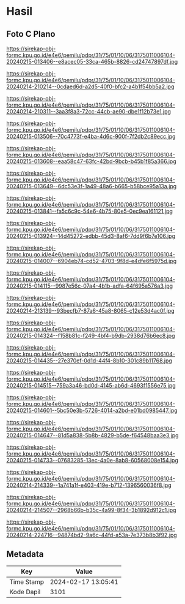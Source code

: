 # Hasil

## Foto C Plano

https://sirekap-obj-formc.kpu.go.id/e4e6/pemilu/pdpr/31/75/01/10/06/3175011006104-20240215-013406--e8acec05-33ca-465b-8826-cd24747897df.jpg

https://sirekap-obj-formc.kpu.go.id/e4e6/pemilu/pdpr/31/75/01/10/06/3175011006104-20240214-210214--0cdaed6d-a2d5-40f0-bfc2-a4b1f54bb5a2.jpg

https://sirekap-obj-formc.kpu.go.id/e4e6/pemilu/pdpr/31/75/01/10/06/3175011006104-20240214-210311--3aa3f8a3-72cc-44cb-ae90-dbe1f12b73e1.jpg

https://sirekap-obj-formc.kpu.go.id/e4e6/pemilu/pdpr/31/75/01/10/06/3175011006104-20240215-013506--70c4773f-e4ba-4d6c-900f-7f2db2c89ecc.jpg

https://sirekap-obj-formc.kpu.go.id/e4e6/pemilu/pdpr/31/75/01/10/06/3175011006104-20240215-013608--eaa58c47-63fc-42bd-9bcb-b45b1f85a366.jpg

https://sirekap-obj-formc.kpu.go.id/e4e6/pemilu/pdpr/31/75/01/10/06/3175011006104-20240215-013649--6dc53e3f-1a49-48a6-b665-b58bce95a13a.jpg

https://sirekap-obj-formc.kpu.go.id/e4e6/pemilu/pdpr/31/75/01/10/06/3175011006104-20240215-013841--fa5c6c9c-54e6-4b75-80e5-0ec9ea161121.jpg

https://sirekap-obj-formc.kpu.go.id/e4e6/pemilu/pdpr/31/75/01/10/06/3175011006104-20240215-013924--14d45272-edbb-45d3-8af6-7dd9f6b7e106.jpg

https://sirekap-obj-formc.kpu.go.id/e4e6/pemilu/pdpr/31/75/01/10/06/3175011006104-20240215-014007--6904eb74-cd52-4703-9f8d-e4dfe6f5975d.jpg

https://sirekap-obj-formc.kpu.go.id/e4e6/pemilu/pdpr/31/75/01/10/06/3175011006104-20240215-014115--9987e56c-07a4-4b1b-adfa-64f695a576a3.jpg

https://sirekap-obj-formc.kpu.go.id/e4e6/pemilu/pdpr/31/75/01/10/06/3175011006104-20240214-213139--93becfb7-87a6-45a8-8065-c12e53d4ac0f.jpg

https://sirekap-obj-formc.kpu.go.id/e4e6/pemilu/pdpr/31/75/01/10/06/3175011006104-20240215-014324--f158b81c-f249-4bf4-b9db-2938d76b6ec8.jpg

https://sirekap-obj-formc.kpu.go.id/e4e6/pemilu/pdpr/31/75/01/10/06/3175011006104-20240215-014435--27e370ef-0d1d-44f4-8b10-301c89b11768.jpg

https://sirekap-obj-formc.kpu.go.id/e4e6/pemilu/pdpr/31/75/01/10/06/3175011006104-20240215-014515--759a3a46-bd0d-4145-ab6d-4693f1556e75.jpg

https://sirekap-obj-formc.kpu.go.id/e4e6/pemilu/pdpr/31/75/01/10/06/3175011006104-20240215-014601--5bc50e3b-5726-4014-a2bd-e01bd0985447.jpg

https://sirekap-obj-formc.kpu.go.id/e4e6/pemilu/pdpr/31/75/01/10/06/3175011006104-20240215-014647--81d5a838-5b8b-4829-b5de-f64548baa3e3.jpg

https://sirekap-obj-formc.kpu.go.id/e4e6/pemilu/pdpr/31/75/01/10/06/3175011006104-20240215-014733--07683285-13ec-4a0e-8ab8-60568008e154.jpg

https://sirekap-obj-formc.kpu.go.id/e4e6/pemilu/pdpr/31/75/01/10/06/3175011006104-20240214-214339--1a741a1f-e403-419e-b712-1396560036f8.jpg

https://sirekap-obj-formc.kpu.go.id/e4e6/pemilu/pdpr/31/75/01/10/06/3175011006104-20240214-214507--2968b66b-b35c-4a99-8f34-3b1892d912c1.jpg

https://sirekap-obj-formc.kpu.go.id/e4e6/pemilu/pdpr/31/75/01/10/06/3175011006104-20240214-224716--94874bd2-9a6c-44fd-a53a-7e373b8b3f92.jpg


## Metadata

| Key        | Value               |
| ---------- | ------------------- |
| Time Stamp | 2024-02-17 13:05:41 |
| Kode Dapil | 3101                |



